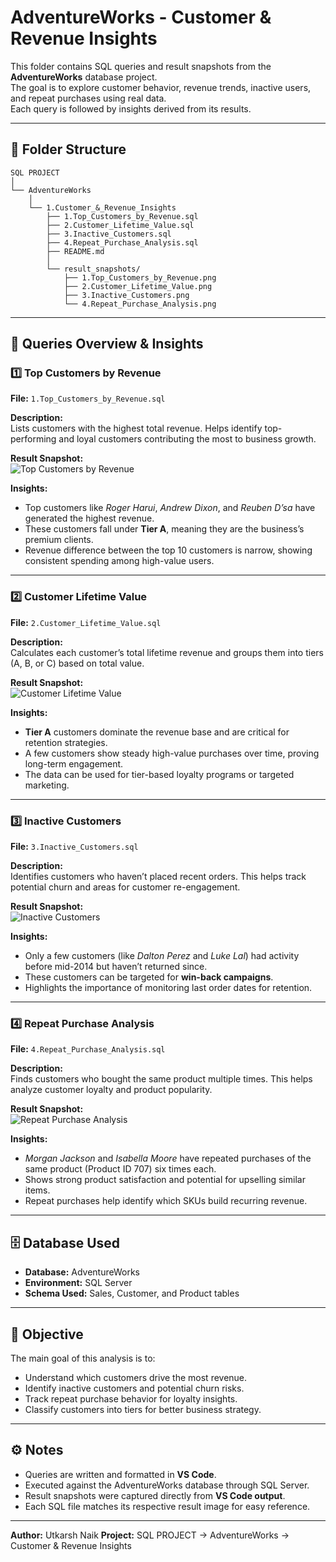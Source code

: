 # AdventureWorks - Customer & Revenue Insights

This folder contains SQL queries and result snapshots from the **AdventureWorks** database project.  
The goal is to explore customer behavior, revenue trends, inactive users, and repeat purchases using real data.  
Each query is followed by insights derived from its results.

---

## 📂 Folder Structure
```
SQL PROJECT
│
└── AdventureWorks
    │
    └── 1.Customer_&_Revenue_Insights
        ├── 1.Top_Customers_by_Revenue.sql
        ├── 2.Customer_Lifetime_Value.sql
        ├── 3.Inactive_Customers.sql
        ├── 4.Repeat_Purchase_Analysis.sql
        ├── README.md
        │
        └── result_snapshots/
            ├── 1.Top_Customers_by_Revenue.png
            ├── 2.Customer_Lifetime_Value.png
            ├── 3.Inactive_Customers.png
            └── 4.Repeat_Purchase_Analysis.png
```
---

## 🧩 Queries Overview & Insights

### 1️⃣ Top Customers by Revenue
**File:** `1.Top_Customers_by_Revenue.sql`

**Description:**  
Lists customers with the highest total revenue. Helps identify top-performing and loyal customers contributing the most to business growth.

**Result Snapshot:**  
![Top Customers by Revenue](result_snapshots/1.Top_Customers_by_Revenue.png)

**Insights:**  
- Top customers like *Roger Harui*, *Andrew Dixon*, and *Reuben D’sa* have generated the highest revenue.  
- These customers fall under **Tier A**, meaning they are the business’s premium clients.  
- Revenue difference between the top 10 customers is narrow, showing consistent spending among high-value users.

---

### 2️⃣ Customer Lifetime Value
**File:** `2.Customer_Lifetime_Value.sql`

**Description:**  
Calculates each customer’s total lifetime revenue and groups them into tiers (A, B, or C) based on total value.

**Result Snapshot:**  
![Customer Lifetime Value](result_snapshots/2.Customer_Lifetime_Value.png)

**Insights:**  
- **Tier A** customers dominate the revenue base and are critical for retention strategies.  
- A few customers show steady high-value purchases over time, proving long-term engagement.  
- The data can be used for tier-based loyalty programs or targeted marketing.

---

### 3️⃣ Inactive Customers
**File:** `3.Inactive_Customers.sql`

**Description:**  
Identifies customers who haven’t placed recent orders. This helps track potential churn and areas for customer re-engagement.

**Result Snapshot:**  
![Inactive Customers](result_snapshots/3.Inactive_Customers.png)

**Insights:**  
- Only a few customers (like *Dalton Perez* and *Luke Lal*) had activity before mid-2014 but haven’t returned since.  
- These customers can be targeted for **win-back campaigns**.  
- Highlights the importance of monitoring last order dates for retention.

---

### 4️⃣ Repeat Purchase Analysis
**File:** `4.Repeat_Purchase_Analysis.sql`

**Description:**  
Finds customers who bought the same product multiple times. This helps analyze customer loyalty and product popularity.

**Result Snapshot:**  
![Repeat Purchase Analysis](result_snapshots/4.Repeat_Purchase_Analysis.png)

**Insights:**  
- *Morgan Jackson* and *Isabella Moore* have repeated purchases of the same product (Product ID 707) six times each.  
- Shows strong product satisfaction and potential for upselling similar items.  
- Repeat purchases help identify which SKUs build recurring revenue.

---

## 🗄️ Database Used
- **Database:** AdventureWorks  
- **Environment:** SQL Server  
- **Schema Used:** Sales, Customer, and Product tables  

---

## 🧠 Objective
The main goal of this analysis is to:
- Understand which customers drive the most revenue.  
- Identify inactive customers and potential churn risks.  
- Track repeat purchase behavior for loyalty insights.  
- Classify customers into tiers for better business strategy.

---

## ⚙️ Notes
- Queries are written and formatted in **VS Code**.  
- Executed against the AdventureWorks database through SQL Server.  
- Result snapshots were captured directly from **VS Code output**.  
- Each SQL file matches its respective result image for easy reference.

---

**Author:** Utkarsh Naik 
**Project:** SQL PROJECT → AdventureWorks → Customer & Revenue Insights  



